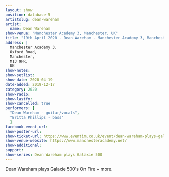 ```yaml
---
layout: show
position: database-5
artistslug: dean-wareham
artist:
  name: Dean Wareham
show-venue: "Manchester Academy 3, Manchester, UK"
title: "19th April 2020 - Dean Wareham - Manchester Academy 3, Manchester, UK"
address: |
  Manchester Academy 3, 
  Oxford Road, 
  Manchester,  
  M13 9PR, 
  UK
show-notes: 
show-setlist:
show-date: 2020-04-19
date-added: 2019-12-17
category: 2020
show-radio:
show-lastfm:
show-cancelled: true
performers: [
  "Dean Wareham - guitar/vocals",
  "Britta Phillips - bass"
  ]
facebook-event-url:
show-poster-url: 
show-ticket-url: https://www.eventim.co.uk/event/dean-wareham-plays-galaxie-500-on-fire-manchester-academy-12614642/
show-venue-website: https://www.manchesteracademy.net/
show-additional:
support:
show-series: Dean Wareham plays Galaxie 500
---
```

Dean Wareham plays Galaxie 500's On Fire + more. 
